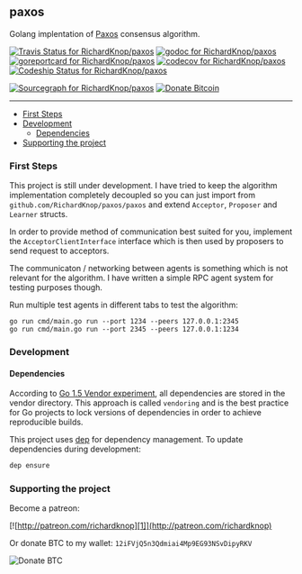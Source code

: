 [1]: http://patreon_public_assets.s3.amazonaws.com/sized/becomeAPatronBanner.png
[2]: http://richardknop.com/images/btcaddress.png

## paxos

Golang implentation of [Paxos](https://pdos.csail.mit.edu/6.824/papers/paxos-simple.pdf) consensus algorithm.

[![Travis Status for RichardKnop/paxos](https://travis-ci.org/RichardKnop/merkle.svg?branch=master)](https://travis-ci.org/RichardKnop/paxos)
[![godoc for RichardKnop/paxos](https://godoc.org/github.com/nathany/looper?status.svg)](http://godoc.org/github.com/RichardKnop/paxos)
[![goreportcard for RichardKnop/paxos](https://goreportcard.com/badge/github.com/RichardKnop/paxos)](https://goreportcard.com/report/RichardKnop/paxos)
[![codecov for RichardKnop/paxos](https://codecov.io/gh/RichardKnop/paxos/branch/master/graph/badge.svg)](https://codecov.io/gh/RichardKnop/paxos)
[![Codeship Status for RichardKnop/paxos](https://app.codeship.com/projects/1a959950-27be-0135-6f5e-7693ff866668/status?branch=master)](https://app.codeship.com/projects/223055)

[![Sourcegraph for RichardKnop/paxos](https://sourcegraph.com/github.com/RichardKnop/paxos/-/badge.svg)](https://sourcegraph.com/github.com/RichardKnop/paxos?badge)
[![Donate Bitcoin](https://img.shields.io/badge/donate-bitcoin-orange.svg)](https://richardknop.github.io/donate/)

---

* [First Steps](#first-steps)
* [Development](#development)
  * [Dependencies](#dependencies)
* [Supporting the project](#supporting-the-project)

### First Steps

This project is still under development. I have tried to keep the algorithm implementation completely decoupled so you can just import from `github.com/RichardKnop/paxos/paxos` and extend `Acceptor`, `Proposer` and `Learner` structs. 

In order to provide method of communication best suited for you, implement the `AcceptorClientInterface` interface which is then used by proposers to send request to acceptors.

The communicaton / networking between agents is something which is not relevant for the algorithm. I have written a simple RPC agent system for testing purposes though.

Run multiple test agents in different tabs to test the algorithm:

```
go run cmd/main.go run --port 1234 --peers 127.0.0.1:2345
go run cmd/main.go run --port 2345 --peers 127.0.0.1:1234
```

### Development

#### Dependencies

According to [Go 1.5 Vendor experiment](https://docs.google.com/document/d/1Bz5-UB7g2uPBdOx-rw5t9MxJwkfpx90cqG9AFL0JAYo), all dependencies are stored in the vendor directory. This approach is called `vendoring` and is the best practice for Go projects to lock versions of dependencies in order to achieve reproducible builds.

This project uses [dep](https://github.com/golang/dep) for dependency management. To update dependencies during development:

```sh
dep ensure
```


### Supporting the project

Become a patreon:

[![http://patreon.com/richardknop][1]](http://patreon.com/richardknop)

Or donate BTC to my wallet: `12iFVjQ5n3Qdmiai4Mp9EG93NSvDipyRKV`

![Donate BTC][2]
